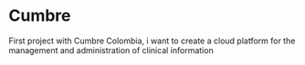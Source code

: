 # Cumbre
First project with Cumbre Colombia, i want to create a cloud platform for the management and administration of clinical information

